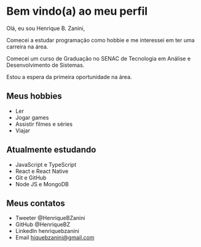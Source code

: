# Bem vindo(a) ao meu perfil

Olá, eu sou Henrique B. Zanini,

Comecei a estudar programação como hobbie e me interessei em ter uma carreira na área.

Comecei um curso de Graduação no SENAC de Tecnologia em Análise e Desenvolvimento de Sistemas.

Estou a espera da primeira oportunidade na área.

## Meus hobbies

- Ler
- Jogar games
- Assistir filmes e séries
- Viajar

## Atualmente estudando

- JavaScript e TypeScript
- React e React Native
- Git e GitHub
- Node JS e MongoDB

## Meus contatos

- Tweeter @HenriqueBZanini
- GitHub @HenriqueBZ
- LinkedIn henriquebzanini
- Email hiquebzanini@gmail.com
